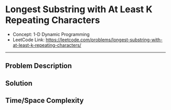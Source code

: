 # Longest Substring with At Least K Repeating Characters

- Concept: 1-D Dynamic Programming
- LeetCode Link: https://leetcode.com/problems/longest-substring-with-at-least-k-repeating-characters/

---

## Problem Description

## Solution

## Time/Space Complexity

